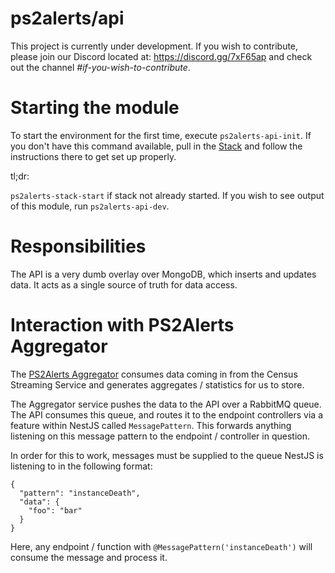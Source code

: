 # ps2alerts/api

This project is currently under development. If you wish to contribute, please join our Discord located at: https://discord.gg/7xF65ap and check out the channel _#if-you-wish-to-contribute_.

# Starting the module

To start the environment for the first time, execute `ps2alerts-api-init`. If you don't have this command available, pull in the [Stack](https://github.com/ps2alerts/stack) and follow the instructions there to get set up properly.

tl;dr:

`ps2alerts-stack-start` if stack not already started. If you wish to see output of this module, run `ps2alerts-api-dev`. 

# Responsibilities

The API is a very dumb overlay over MongoDB, which inserts and updates data. It acts as a single source of truth for data access.

# Interaction with PS2Alerts Aggregator

The [PS2Alerts Aggregator](https://github.com/ps2alerts/websocket) consumes data coming in from the Census Streaming Service and generates aggregates / statistics for us to store. 

The Aggregator service pushes the data to the API over a RabbitMQ queue. The API consumes this queue, and routes it to the endpoint controllers via a feature within NestJS called `MessagePattern`. This forwards anything listening on this message pattern to the endpoint / controller in question.

In order for this to work, messages must be supplied to the queue NestJS is listening to in the following format:

```
{
  "pattern": "instanceDeath",
  "data": {
    "foo": "bar"
  }
}
```

Here, any endpoint / function with `@MessagePattern('instanceDeath')` will consume the message and process it.
